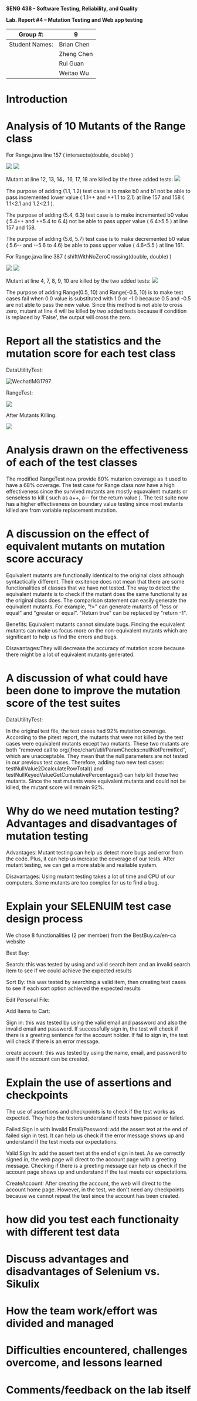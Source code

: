 **SENG 438 - Software Testing, Reliability, and Quality**

**Lab. Report \#4 – Mutation Testing and Web app testing**

| Group \#:      | 9          |
| -------------- | ---------- |
| Student Names: | Brian Chen |
|                | Zheng Chen |
|                | Rui Guan   |
|                | Weitao Wu  |

# Introduction

# Analysis of 10 Mutants of the Range class

For Range.java line 157 ( intersects(double, double) )

![](./media/Range1.PNG) ![](./media/Range1'.PNG)

Mutant at line 12, 13, 14，16, 17, 18 are killed by the three added tests:
![](./media/Range1killTest.PNG)

The purpose of adding (1.1, 1.2) test case is to make b0 and b1 not be able to pass incremented lower value ( 1.1++ and ++1.1 to 2.1) at line 157 and 158 ( 1.1<2.1 and 1.2<2.1 ).

The purpose of adding (5.4, 6.3) test case is to make incremented b0 value ( 5.4++ and ++5.4 to 6.4) not be able to pass upper value ( 6.4>5.5 ) at line 157 and 158.

The purpose of adding (5.6, 5.7) test case is to make decremented b0 value ( 5.6-- and --5.6 to 4.6) be able to pass upper value ( 4.6<5.5 ) at line 161.

For Range.java line 387 ( shiftWithNoZeroCrossing(double, double) )

![](./media/Range2.PNG) ![](./media/Range2'.PNG)

Mutant at line 4, 7, 8, 9, 10 are killed by the two added tests:
![](./media/Range2killTest.PNG)

The purpose of adding Range(0.5, 10) and Range(-0.5, 10) is to make test cases fail when 0.0 value is substituted with 1.0 or -1.0 because 0.5 and -0.5 are not able to pass the new value. Since this method is not able to cross zero, mutant at line 4 will be killed by two added tests because if condition is replaced by 'False', the output will cross the zero.

# Report all the statistics and the mutation score for each test class

DataUtilityTest:

![WechatIMG1797](https://user-images.githubusercontent.com/74373450/158275924-0d96efa5-82b5-460e-b025-4a5881a96710.jpeg)

RangeTest:

![](./media/A3RangeTest.png)

After Mutants Killing:

![](./media/A4RangeTest.PNG)

# Analysis drawn on the effectiveness of each of the test classes

The modified RangeTest now provide 80% mutarion coverage as it used to have a 68% coverage. The test case for Range class now have a high effectiveness since the survived mutants are mostly equavalent mutants or senseless to kill ( such as a++, a-- for the return value ). The test suite now has a higher effectiveness on boundary value testing since most mutants killed are from variable replacement mutation.

# A discussion on the effect of equivalent mutants on mutation score accuracy

Equivalent mutants are functionally identical to the original class although syntactically different. Their exsitence does not mean that there are some functionalities of classes that we have not tested. The way to detect the equivalent mutants is to check if the mutant does the same functionality as the original class does. The comparison statement can easily generate the equivalent mutants. For example, "!=" can generate mutants of "less or equal" and "greater or equal". "Return true" can be replaced by "return -1".

Benefits: Equivalent mutants cannot simulate bugs. Finding the equivalent mutants can make us focus more on the non-equivalent mutants which are significant to help us find the errors and bugs.

Disavantages:They will decrease the accuracy of mutation score because there might be a lot of equivalent mutants generated.

# A discussion of what could have been done to improve the mutation score of the test suites

DataUtilityTest:

In the original test file, the test cases had 92% mutation coverage. According to the pitest report, the mutants that were not killed by the test cases were equivalent mutants except two mutants. These two mutants are both "removed call to org/jfree/chart/util/ParamChecks::nullNotPermitted", which are unacceptable. They mean that the null parameters are not tested in our previous test cases. Therefore, adding two new test cases: testNullValue2DcalculateRowTotal() and testNullKeyedValueGetCumulativePercentages() can help kill those two mutants. Since the rest mutants were equivalent mutants and could not be killed, the mutant score will remain 92%.

# Why do we need mutation testing? Advantages and disadvantages of mutation testing

Advantages: Mutant testing can help us detect more bugs and error from the code. Plus, it can help us increase the coverage of our tests. After mutant testing, we can get a more stable and realiable system.

Disavantages: Using mutant testing takes a lot of time and CPU of our computers. Some mutants are too complex for us to find a bug.

# Explain your SELENUIM test case design process

We chose 8 functionalities (2 per member) from the BestBuy.ca/en-ca website

Best Buy:

Search: this was tested by using and valid search item and an invalid search item to see if we could achieve the expected results

Sort By: this was tested by searching a valid item, then creating test cases to see if each sort option achieved the expected results

Edit Personal File:

Add Items to Cart:

Sign in: this was tested by using the valid email and password and also the invalid email and password. If successfully sign in, the test will check if there is a greeting sentence for the account holder. If fail to sign in, the test will check if there is an error message.

create account: this was tested by using the name, email, and password to see if the account can be created.

# Explain the use of assertions and checkpoints

The use of assertions and checkpoints is to check if the test works as expected. They help the testers understand if tests have passed or failed.

Failed Sign In with Invalid Email/Password: add the assert text at the end of failed sign in test. It can help us check if the error message shows up and understand if the test meets our expectations.

Valid Sign In: add the assert text at the end of sign in test. As we correctly signed in, the web page will direct to the account page with a greeting message. Checking if there is a greeting message can help us check if the account page shows up and understand if the test meets our expectations.

CreateAccount: After creating the account, the web will direct to the account home page. However, in the test, we don't need any checkpoints because we cannot repeat the test since the account has been created.

# how did you test each functionaity with different test data

# Discuss advantages and disadvantages of Selenium vs. Sikulix

# How the team work/effort was divided and managed

# Difficulties encountered, challenges overcome, and lessons learned

# Comments/feedback on the lab itself
